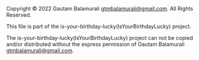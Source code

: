 Copyright © 2022 Gautam Balamurali gtmbalamurali@gmail.com. All Rights Reserved.

This file is part of the is-your-birthday-lucky(IsYourBirthdayLucky) project.

The is-your-birthday-lucky(IsYourBirthdayLucky) project can not be copied and/or distributed without the express permission of Gautam Balamurali gtmbalamurali@gmail.com.
